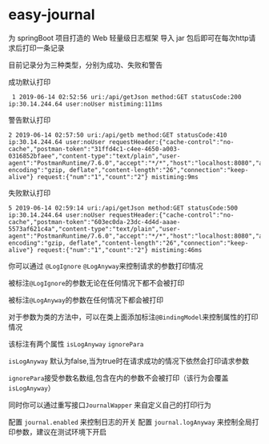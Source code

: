 # easy-journal
为 springBoot 项目打造的 Web 轻量级日志框架
导入 jar 包后即可在每次http请求后打印一条记录

目前记录分为三种类型，分别为成功、失败和警告

成功默认打印
```
 1 2019-06-14 02:52:56 uri:/api/getJson method:GET statusCode:200 ip:30.14.244.64 user:noUser mistiming:111ms
```
警告默认打印
```
2 2019-06-14 02:57:50 uri:/api/getb method:GET statusCode:410 ip:30.14.244.64 user:noUser requestHeader:{"cache-control":"no-cache","postman-token":"31ffd4c1-c4ee-4650-a003-0316852bfaee","content-type":"text/plain","user-agent":"PostmanRuntime/7.6.0","accept":"*/*","host":"localhost:8080","accept-encoding":"gzip, deflate","content-length":"26","connection":"keep-alive"} request:{"num":"1","count":"2"} mistiming:9ms
```
失败默认打印
```
5 2019-06-14 02:59:14 uri:/api/getJson method:GET statusCode:500 ip:30.14.244.64 user:noUser requestHeader:{"cache-control":"no-cache","postman-token":"603ec0da-23dc-4d4d-aaae-5573af621c4a","content-type":"text/plain","user-agent":"PostmanRuntime/7.6.0","accept":"*/*","host":"localhost:8080","accept-encoding":"gzip, deflate","content-length":"26","connection":"keep-alive"} request:{"num":"1","count":"2"} mistiming:46ms
```

你可以通过 ``@LogIgnore`` ``@LogAnyway``来控制请求的参数打印情况

被标注``@LogIgnore``的参数无论在任何情况下都不会被打印

被标注``@LogAnyway``的参数在任何情况下都会被打印

对于参数为类的方法中，可以在类上面添加标注``@BindingModel``来控制属性的打印情况

该标注有两个属性 ``isLogAnyway`` ``ignorePara``

``isLogAnyway`` 默认为false,当为true时在请求成功的情况下依然会打印请求参数

``ignorePara``接受参数名数组,包含在内的参数不会被打印（该行为会覆盖``isLogAnyway``）

同时你可以通过重写接口``JournalWapper`` 来自定义自己的打印行为

配置 ``journal.enabled`` 来控制日志的开关
配置 ``journal.logAnyway`` 来控制全局打印参数，建议在测试环境下开启
